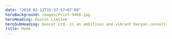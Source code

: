 ```yaml
---
date: "2018-02-12T15:37:57+07:00"
heroBackground: images/Print-9460.jpg
heroHeading: Dascot Limited
heroSubHeading: Dascot Ltd. is an ambitious and vibrant Kenyan consultancy specialising in finding solutions to the social and ecological challenges of today and tomorrow.  We have years and technical expertise in IT, GIS platforms as well as in data collection, analysis and visualization culminating in the development of online data visualization dashboards. Dascot Limited is a professional outfit that is able to put the clients needs first and tailor all our work to achieve the client’s objective.
title: Home
---
```

